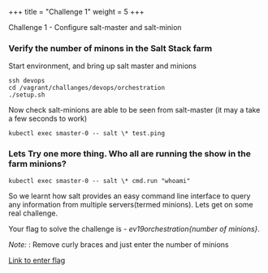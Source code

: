 +++
title = "Challenge 1"
weight = 5
+++

Challenge 1 - Configure salt-master and salt-minion

###

### Verify the number of minons in the Salt Stack farm

Start environment, and bring up salt master and minions

```
ssh devops
cd /vagrant/challanges/devops/orchestration
./setup.sh
```

Now check salt-minions are able to be seen from salt-master (it may a take a few seconds to work)

```
kubectl exec smaster-0 -- salt \* test.ping
```

### Lets Try one more thing. Who all are running the show in the farm minions?

```
kubectl exec smaster-0 -- salt \* cmd.run "whoami"
```

So we learnt how salt provides an easy command line interface to query any information from multiple servers(termed minions). Lets get on some real challenge.

Your flag to solve the challenge is - *ev19orchestration{number of minions}*.

 _Note:_ : Remove curly braces and just enter the number of minions



<a href="https://ctf.ts2019.adobe.com/challenges#Orchestration1" target="_blank">Link to enter flag </a> 